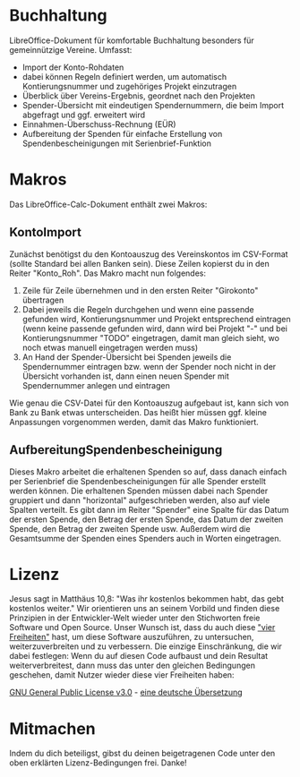 # Buchhaltung
LibreOffice-Dokument für komfortable Buchhaltung besonders für gemeinnützige Vereine. Umfasst:
- Import der Konto-Rohdaten
- dabei können Regeln definiert werden, um automatisch Kontierungsnummer und zugehöriges Projekt einzutragen
- Überblick über Vereins-Ergebnis, geordnet nach den Projekten
- Spender-Übersicht mit eindeutigen Spendernummern, die beim Import abgefragt und ggf. erweitert wird
- Einnahmen-Überschuss-Rechnung (EÜR)
- Aufbereitung der Spenden für einfache Erstellung von Spendenbescheinigungen mit Serienbrief-Funktion

# Makros
Das LibreOffice-Calc-Dokument enthält zwei Makros:

## KontoImport
Zunächst benötigst du den Kontoauszug des Vereinskontos im CSV-Format (sollte Standard bei allen Banken sein). Diese Zeilen kopierst du in den Reiter "Konto_Roh".
Das Makro macht nun folgendes:
1. Zeile für Zeile übernehmen und in den ersten Reiter "Girokonto" übertragen
2. Dabei jeweils die Regeln durchgehen und wenn eine passende gefunden wird, Kontierungsnummer und Projekt entsprechend eintragen (wenn keine passende gefunden wird, dann wird bei Projekt "-" und bei Kontierungsnummer "TODO" eingetragen, damit man gleich sieht, wo noch etwas manuell eingetragen werden muss)
3. An Hand der Spender-Übersicht bei Spenden jeweils die Spendernummer eintragen bzw. wenn der Spender noch nicht in der Übersicht vorhanden ist, dann einen neuen Spender mit Spendernummer anlegen und eintragen

Wie genau die CSV-Datei für den Kontoauszug aufgebaut ist, kann sich von Bank zu Bank etwas unterscheiden. Das heißt hier müssen ggf. kleine Anpassungen vorgenommen werden, damit das Makro funktioniert.

## AufbereitungSpendenbescheinigung
Dieses Makro arbeitet die erhaltenen Spenden so auf, dass danach einfach per Serienbrief die Spendenbescheinigungen für alle Spender erstellt werden können.
Die erhaltenen Spenden müssen dabei nach Spender gruppiert und dann "horizontal" aufgeschrieben werden, also auf viele Spalten verteilt.
Es gibt dann im Reiter "Spender" eine Spalte für das Datum der ersten Spende, den Betrag der ersten Spende, das Datum der zweiten Spende, den Betrag der zweiten Spende usw.
Außerdem wird die Gesamtsumme der Spenden eines Spenders auch in Worten eingetragen.

# Lizenz
Jesus sagt in Matthäus 10,8: "Was ihr kostenlos bekommen habt, das gebt kostenlos weiter."
Wir orientieren uns an seinem Vorbild und finden diese Prinzipien in der Entwickler-Welt wieder unter den Stichworten freie Software und Open Source.
Unser Wunsch ist, dass du auch diese ["vier Freiheiten"](http://www.gnu.org/philosophy/free-sw.de.html) hast, um diese Software auszuführen, zu untersuchen, weiterzuverbreiten und zu verbessern.
Die einzige Einschränkung, die wir dabei festlegen: Wenn du auf diesen Code aufbaust und dein Resultat weiterverbreitest, dann muss das unter den gleichen Bedingungen geschehen, damit Nutzer wieder diese vier Freiheiten haben:

[GNU General Public License v3.0](LICENSE) - [eine deutsche Übersetzung](http://www.gnu.de/documents/gpl.de.html)

# Mitmachen
Indem du dich beteiligst, gibst du deinen beigetragenen Code unter den oben erklärten Lizenz-Bedingungen frei. Danke!
